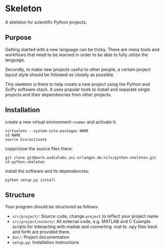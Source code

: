 Skeleton
========

A skeleton for scientific Python projects.

Purpose
-------

Getting started with a new language can be tricky. There are many tools and
workflows that need to be learned in order to be able to fully utilize the
language.

Secondly, to make new projects useful to other people, a certain project layout
style should be followed as closely as possible.

This skeleton is there to help create a new project using the Python and SciPy
software stack. It uses popular tools to install and separate single projects
and their dependencies from other projects.

Installation
------------

create a new virtual environment `<name>` and activate it:

    virtualenv --system-site-packages NAME
    cd NAME
    source bin/activate

copy/clone the source files there:

    git clone git@work.audiolabs.uni-erlangen.de:nils/python-skeleton.git
    cd python-skeleton

install the software and its dependencies:

    python setup.py install

Structure
---------

Your program should be structured as follows:

 - `src/project/`: Source code, change `project` to reflect your project name
  - `src/project/extern/`: All external code, e.g. MATLAB and C
    Example scripts for interacting with matlab and converting .mat to .npy
    files back and forth are provided there.
 - `doc/`: Project documentation
 - `setup.py`: Installation instructions

